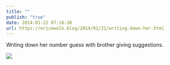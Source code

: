```yaml
---
title: ""
publish: "true"
date: 2014-01-22 07:18:30
url: https://ericmwalk.blog/2014/01/22/writing-down-her.html
---
```


Writing down her number guess with brother giving suggestions.

![](https://ericmwalk.blog/uploads/2022/0c3c03b099.jpg)